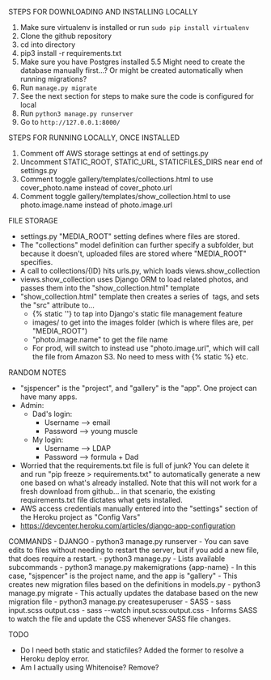 STEPS FOR DOWNLOADING AND INSTALLING LOCALLY
1. Make sure virtualenv is installed or run `sudo pip install virtualenv`
2. Clone the github repository
3. cd into directory
4. pip3 install -r requirements.txt
5. Make sure you have Postgres installed
5.5 Might need to create the database manually first...? Or might be created automatically when running migrations?
6. Run `manage.py migrate` 
7. See the next section for steps to make sure the code is configured for local
8. Run `python3 manage.py runserver`
9. Go to `http://127.0.0.1:8000/`

STEPS FOR RUNNING LOCALLY, ONCE INSTALLED
1. Comment off AWS storage settings at end of settings.py
2. Uncomment STATIC_ROOT, STATIC_URL, STATICFILES_DIRS near end of settings.py
3. Comment toggle gallery/templates/collections.html to use cover_photo.name instead of cover_photo.url
4. Comment toggle gallery/templates/show_collection.html to use photo.image.name instead of photo.image.url


FILE STORAGE
- settings.py "MEDIA_ROOT" setting defines where files are stored.
- The "collections" model definition can further specify a subfolder, but because it doesn't, uploaded files are stored where "MEDIA_ROOT" specifies.
- A call to collections/{ID} hits urls.py, which loads views.show_collection
- views.show_collection uses Django ORM to load related photos, and passes them into the "show_collection.html" template
- "show_collection.html" template then creates a series of <img> tags, and sets the "src" attribute to...
    - {% static ''} to tap into Django's static file management feature
    - images/ to get into the images folder (which is where files are, per "MEDIA_ROOT")
    - "photo.image.name" to get the file name
    - For prod, will switch to instead use "photo.image.url", which will call the file from Amazon S3. No need to mess with {% static %} etc.


RANDOM NOTES
- "sjspencer" is the "project", and "gallery" is the "app". One project can have many apps.
- Admin:
    - Dad's login:
        - Username --> email
        - Password --> young muscle
    - My login:
        - Username --> LDAP
        - Password --> formula + Dad
- Worried that the requirements.txt file is full of junk? You can delete it and run "pip freeze > requirements.txt" to automatically generate a new one based on what's already installed. Note that this will not work for a fresh download from github... in that scenario, the existing requirements.txt file dictates what gets installed.
- AWS access credentials manually entered into the "settings" section of the Heroku project as "Config Vars"
- https://devcenter.heroku.com/articles/django-app-configuration


COMMANDS
    - DJANGO
        - python3 manage.py runserver
            - You can save edits to files without needing to restart the server, but if you add a new file, that does require a restart.
        - python3 manage.py 
            - Lists available subcommands
        - python3 manage.py makemigrations {app-name}
            - In this case, "sjspencer" is the project name, and the app is "gallery"
            - This creates new migration files based on the definitions in models.py
        - python3 manage.py migrate
            - This actually updates the database based on the new migration file
        - python3 manage.py createsuperuser
    - SASS
        - sass input.scss output.css
        - sass --watch input.scss:output.css 
            - Informs SASS to watch the file and update the CSS whenever SASS file changes.

TODO
- Do I need both static and staticfiles? Added the former to resolve a Heroku deploy error.
- Am I actually using Whitenoise? Remove?



